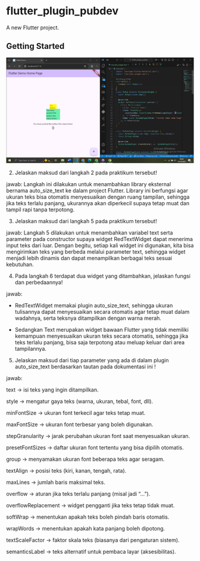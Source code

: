 # flutter_plugin_pubdev

A new Flutter project.

## Getting Started

![hasil](img/output.png)

2. Jelaskan maksud dari langkah 2 pada praktikum tersebut!

jawab: Langkah ini dilakukan untuk menambahkan library eksternal bernama auto_size_text ke dalam project Flutter. Library ini berfungsi agar ukuran teks bisa otomatis menyesuaikan dengan ruang tampilan, sehingga jika teks terlalu panjang, ukurannya akan diperkecil supaya tetap muat dan tampil rapi tanpa terpotong.

3. Jelaskan maksud dari langkah 5 pada praktikum tersebut!

jawab: Langkah 5 dilakukan untuk menambahkan variabel text serta parameter pada constructor supaya widget RedTextWidget dapat menerima input teks dari luar. Dengan begitu, setiap kali widget ini digunakan, kita bisa mengirimkan teks yang berbeda melalui parameter text, sehingga widget menjadi lebih dinamis dan dapat menampilkan berbagai teks sesuai kebutuhan.

4. Pada langkah 6 terdapat dua widget yang ditambahkan, jelaskan fungsi dan perbedaannya!

jawab:

- RedTextWidget memakai plugin auto_size_text, sehingga ukuran tulisannya dapat menyesuaikan secara otomatis agar tetap muat dalam wadahnya, serta teksnya ditampilkan dengan warna merah.

- Sedangkan Text merupakan widget bawaan Flutter yang tidak memiliki kemampuan menyesuaikan ukuran teks secara otomatis, sehingga jika teks terlalu panjang, bisa saja terpotong atau meluap keluar dari area tampilannya.

5. Jelaskan maksud dari tiap parameter yang ada di dalam plugin auto_size_text berdasarkan tautan pada dokumentasi ini !

jawab:

text → isi teks yang ingin ditampilkan.

style → mengatur gaya teks (warna, ukuran, tebal, font, dll).

minFontSize → ukuran font terkecil agar teks tetap muat.

maxFontSize → ukuran font terbesar yang boleh digunakan.

stepGranularity → jarak perubahan ukuran font saat menyesuaikan ukuran.

presetFontSizes → daftar ukuran font tertentu yang bisa dipilih otomatis.

group → menyamakan ukuran font beberapa teks agar seragam.

textAlign → posisi teks (kiri, kanan, tengah, rata).

maxLines → jumlah baris maksimal teks.

overflow → aturan jika teks terlalu panjang (misal jadi “…”).

overflowReplacement → widget pengganti jika teks tetap tidak muat.

softWrap → menentukan apakah teks boleh pindah baris otomatis.

wrapWords → menentukan apakah kata panjang boleh dipotong.

textScaleFactor → faktor skala teks (biasanya dari pengaturan sistem).

semanticsLabel → teks alternatif untuk pembaca layar (aksesibilitas).